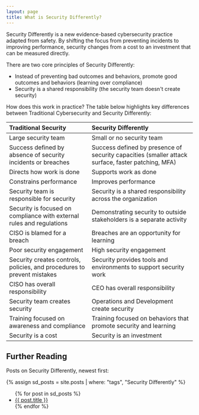 ```yaml
---
layout: page
title: What is Security Differently?
---
```

Security Differently is a new evidence-based cybersecurity practice adapted from safety. By shifting the focus from preventing incidents to improving performance, security changes from a cost to an investment that can be measured directly.

There are two core principles of Security Differently:

- Instead of preventing bad outcomes and behaviors, promote good outcomes and behaviors (learning over compliance)
- Security is a shared responsibility (the security team doesn't create security)

How does this work in practice? The table below highlights key differences between Traditional Cybersecurity and Security Differently:

|Traditional Security|Security Differently|
|:-------------------|:-------------------|
|Large security team|Small or no security team|
|Success defined by absence of security incidents or breaches|Success defined by presence of security capacities (smaller attack surface, faster patching, MFA)|
|Directs how work is done|Supports work as done|
|Constrains performance|Improves performance|
|Security team is responsible for security|Security is a shared responsibility across the organization|
|Security is focused on compliance with external rules and regulations|Demonstrating security to outside stakeholders is a separate activity|
|CISO is blamed for a breach|Breaches are an opportunity for learning|
|Poor security engagement|High security engagement|
|Security creates controls, policies, and procedures to prevent mistakes|Security provides tools and environments to support security work|
|CISO has overall responsibility|CEO has overall responsibility|
|Security team creates security|Operations and Development create security|
|Training focused on awareness and compliance|Training focused on behaviors that promote security and learning|
|Security is a cost|Security is an investment|

## Further Reading

Posts on Security Differently, newest first:

{% assign sd_posts = site.posts | where: "tags", "Security Differently" %}
<ul>
  {% for post in sd_posts %}
    <li>
      <a href="{{ post.url }}">{{ post.title }}</a>
    </li>
  {% endfor %}
</ul>
